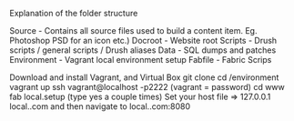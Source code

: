 Explanation of the folder structure

Source - Contains all source files used to build a content item. Eg. Photoshop PSD for an icon etc.)
Docroot - Website root
Scripts - Drush scripts / general scripts / Drush aliases
Data - SQL dumps and patches
Environment - Vagrant local environment setup
Fabfile - Fabric Scrips


Download and install Vagrant, and Virtual Box
git clone <url to repo>
cd <folder>/environment
vagrant up
ssh vagrant@localhost -p2222       (vagrant = password)
cd www
fab local.setup                    (type yes a couple times)
Set your host file => 127.0.0.1    local.<website name>.com and then navigate to local.<website name>.com:8080

